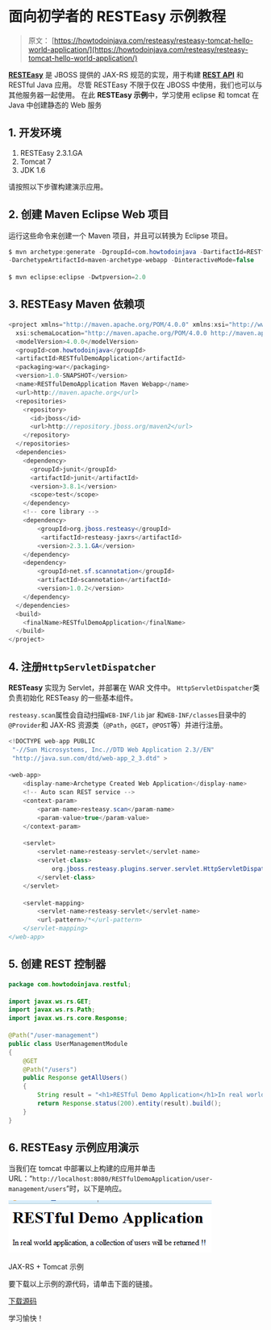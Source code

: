 # 面向初学者的 RESTEasy 示例教程

> 原文： [https://howtodoinjava.com/resteasy/resteasy-tomcat-hello-world-application/](https://howtodoinjava.com/resteasy/resteasy-tomcat-hello-world-application/)

[**RESTEasy**](http://resteasy.jboss.org/ "resteasy") 是 JBOSS 提供的 JAX-RS 规范的实现，用于构建 [**REST API**](//howtodoinjava.com/restful-web-service/ "RESTEasy tutorials") 和 RESTful Java 应用。 尽管 RESTEasy 不限于仅在 JBOSS 中使用，我们也可以与其他服务器一起使用。 在此 **RESTEasy 示例**中，学习使用 eclipse 和 tomcat 在 Java 中创建静态的 Web 服务

## 1\. 开发环境

1.  RESTEasy 2.3.1.GA
2.  Tomcat 7
3.  JDK 1.6

请按照以下步骤构建演示应用。

## 2\. 创建 Maven Eclipse Web 项目

运行这些命令来创建一个 Maven 项目，并且可以转换为 Eclipse 项目。

```java
$ mvn archetype:generate -DgroupId=com.howtodoinjava -DartifactId=RESTfulDemoApplication 
-DarchetypeArtifactId=maven-archetype-webapp -DinteractiveMode=false

$ mvn eclipse:eclipse -Dwtpversion=2.0
```

## 3\. RESTEasy Maven 依赖项

```java
<project xmlns="http://maven.apache.org/POM/4.0.0" xmlns:xsi="http://www.w3.org/2001/XMLSchema-instance"
  xsi:schemaLocation="http://maven.apache.org/POM/4.0.0 http://maven.apache.org/maven-v4_0_0.xsd">
  <modelVersion>4.0.0</modelVersion>
  <groupId>com.howtodoinjava</groupId>
  <artifactId>RESTfulDemoApplication</artifactId>
  <packaging>war</packaging>
  <version>1.0-SNAPSHOT</version>
  <name>RESTfulDemoApplication Maven Webapp</name>
  <url>http://maven.apache.org</url>
  <repositories>
   	<repository>
      <id>jboss</id>
      <url>http://repository.jboss.org/maven2</url>
   	</repository>
  </repositories>
  <dependencies>
    <dependency>
      <groupId>junit</groupId>
      <artifactId>junit</artifactId>
      <version>3.8.1</version>
      <scope>test</scope>
    </dependency>
    <!-- core library -->
	<dependency>
		<groupId>org.jboss.resteasy</groupId>
		 <artifactId>resteasy-jaxrs</artifactId>
		<version>2.3.1.GA</version>
	</dependency>
	<dependency>
		<groupId>net.sf.scannotation</groupId>
		<artifactId>scannotation</artifactId>
		<version>1.0.2</version>
	</dependency>
  </dependencies>
  <build>
    <finalName>RESTfulDemoApplication</finalName>
  </build>
</project>

```

## 4\. 注册`HttpServletDispatcher`

**RESTeasy** 实现为 Servlet，并部署在 WAR 文件中。 `HttpServletDispatcher`类负责初始化 RESTeasy 的一些基本组件。

`resteasy.scan`属性会自动扫描`WEB-INF/lib` jar 和`WEB-INF/classes`目录中的`@Provider`和 JAX-RS 资源类（`@Path`，`@GET`，`@POST`等）并进行注册。

```java
<!DOCTYPE web-app PUBLIC
 "-//Sun Microsystems, Inc.//DTD Web Application 2.3//EN"
 "http://java.sun.com/dtd/web-app_2_3.dtd" >

<web-app>
  	<display-name>Archetype Created Web Application</display-name>
  	<!-- Auto scan REST service -->
	<context-param>
		<param-name>resteasy.scan</param-name>
		<param-value>true</param-value>
	</context-param>

	<servlet>
		<servlet-name>resteasy-servlet</servlet-name>
		<servlet-class>
			org.jboss.resteasy.plugins.server.servlet.HttpServletDispatcher
		</servlet-class>
	</servlet>

	<servlet-mapping>
		<servlet-name>resteasy-servlet</servlet-name>
		<url-pattern>/*</url-pattern>
	</servlet-mapping>
</web-app>

```

## 5\. 创建 REST 控制器

```java
package com.howtodoinjava.restful;

import javax.ws.rs.GET;
import javax.ws.rs.Path;
import javax.ws.rs.core.Response;

@Path("/user-management")
public class UserManagementModule
{
	@GET
	@Path("/users")
	public Response getAllUsers()
	{
		String result = "<h1>RESTful Demo Application</h1>In real world application, a collection of users will be returned !!";
		return Response.status(200).entity(result).build();
	}
}

```

## 6\. RESTEasy 示例应用演示

当我们在 tomcat 中部署以上构建的应用并单击 URL：“`http://localhost:8080/RESTfulDemoApplication/user-management/users`”时，以下是响应。

![JAX-RS + Tomcat example](img/40169f9b988f058b4b44bb983487eb1d.png)

JAX-RS + Tomcat 示例



要下载以上示例的源代码，请单击下面的链接。

[下载源码](https://docs.google.com/file/d/0B7yo2HclmjI4c25YSk9Gc3F6c2c/edit?usp=sharing "下载源码 of RESTEasy + tomcat")

学习愉快！